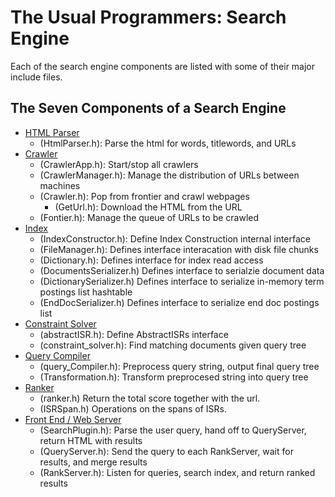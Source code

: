 # The Usual Programmers: Search Engine
Each of the search engine components are listed with some of their major include files.
## The Seven Components of a Search Engine

- [HTML Parser](https://github.com/eecs440-w21/search-engine/tree/main/crawler/include)
    - (HtmlParser.h): Parse the html for words, titlewords, and URLs
- [Crawler](https://github.com/eecs440-w21/search-engine/tree/main/crawler/include)
    - (CrawlerApp.h): Start/stop all crawlers
    - (CrawlerManager.h): Manage the distribution of URLs between machines
    - (Crawler.h): Pop from frontier and crawl webpages
       - (GetUrl.h): Download the HTML from the URL
    - (Fontier.h): Manage the queue of URLs to be crawled
- [Index](https://github.com/eecs440-w21/search-engine/tree/main/index/include)
  - (IndexConstructor.h): Define Index Construction internal interface
  - (FileManager.h): Defines interface interacation with disk file chunks
  - (Dictionary.h): Defines interface for index read access
  - (DocumentsSerializer.h) Defines interface to serialzie document data
  - (DictionarySerializer.h) Defines interface to serialize in-memory term postings list hashtable
  - (EndDocSerializer.h) Defines interface to serialize end doc postings list
- [Constraint Solver](https://github.com/eecs440-w21/search-engine/tree/main/constraint_solver/include)
  - (abstractISR.h): Define AbstractISRs interface
  - (constraint_solver.h): Find matching documents given query tree
- [Query Compiler](https://github.com/eecs440-w21/search-engine/tree/main/query_compiler/include)
  - (query_Compiler.h): Preprocess query string, output final query tree
  - (Transformation.h): Transform preprocesed string into query tree
- [Ranker](https://github.com/eecs440-w21/search-engine/tree/main/ranker/include)
  - (ranker.h) Return the total score together with the url.
  - (ISRSpan.h) Operations on the spans of ISRs.
- [Front End / Web Server](https://github.com/eecs440-w21/search-engine/tree/main/server/include)
  - (SearchPlugin.h): Parse the user query, hand off to QueryServer, return HTML with results
  - (QueryServer.h): Send the query to each RankServer, wait for results, and merge results
  - (RankServer.h): Listen for queries, search index, and return ranked results
